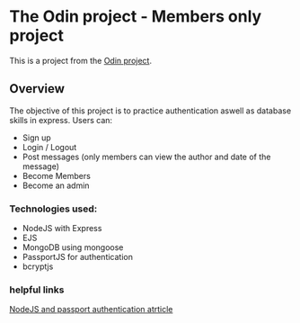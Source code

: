 # The Odin project - Members only project

This is a project from the [Odin project](https://www.theodinproject.com/paths).

## Overview

The objective of this project is to practice authentication aswell as database skills in express.
Users can:
- Sign up
- Login / Logout
- Post messages (only members can view the author and date of the message)
- Become Members
- Become an admin


### Technologies used:

- NodeJS with Express
- EJS
- MongoDB using mongoose
- PassportJS for authentication
- bcryptjs


### helpful links

[NodeJS and passport authentication atrticle](https://medium.com/@prashantramnyc/node-js-with-passport-authentication-simplified-76ca65ee91e5)

